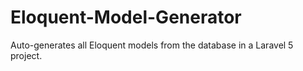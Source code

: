 # Eloquent-Model-Generator
Auto-generates all Eloquent models from the database in a Laravel 5 project.

